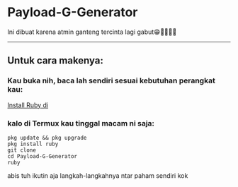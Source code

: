 # Payload-G-Generator
Ini dibuat karena atmin ganteng tercinta lagi gabut😁🙏🏼👍🏼
___
## Untuk cara makenya:
### Kau buka nih, baca lah sendiri sesuai kebutuhan perangkat kau:
[Install Ruby di](https://www.ruby-lang.org/en/documentation/installation/)
### kalo di Termux kau tinggal macam ni saja:
```
pkg update && pkg upgrade
pkg install ruby
git clone
cd Payload-G-Generator
ruby
```
abis tuh ikutin aja langkah-langkahnya ntar paham sendiri kok
